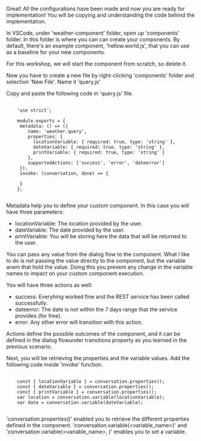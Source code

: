 Great! All the configurations have been made and now you are ready for implementation!
You will be copying and understanding the code behind the implementation.

In VSCode, under 'weather-component' folder, open up 'components' folder. In this folder is where you can can create your components.
By default, there's an example component, 'hellow.world.js', that you can use as a baseline for your new components.

For this workshop, we will start the component from scratch, so delete it.

Now you have to create a new file by right-clicking 'components' folder and selection 'New File'. Name it 'query.js'

Copy and paste the following code in 'query.js' file.
<pre>
    <code>
    'use strict';

    module.exports = {
     metadata: () => ({
        name: 'weather.query',
        properties: {
          locationVariable: { required: true, type: 'string' },
          dateVariable: { required: true, type: 'string' },
          printVariable: { required: true, type: 'string' }
        },
        supportedActions: ['success', 'error', 'dateerror']
     }),
     invoke: (conversation, done) => {

     }
    };
    </code>
</pre>
Metadata help you to define your custom component. In this case you will have three parameters:
  * locationVariable: The location provided by the user.
  * dateVariable: The date provided by the user.
  * printVariable: You will be storing here the data that will be returned to the user.

You can pass any value from the dialog flow to the component. What I like to do is not passing the value directly to the component, but the variable anem that hold the value. Doing this you prevent any change in the variable names to impact on your custom component execution.

You will have three actions as well:
  * success: Everyhing worked fine and the REST service has been called successfully.
  * dateerror: The date is not within the 7 days range that the service provides (for free).
  * error: Any other error will transition with this action.

Actions define the possible outcomes of the component, and it can be defined in the dialog flowunder transitions property as you learned in the previous scenario.

Next, you will be retrieving the properties and the variable values.
Add the following code inside 'invoke' function.
<pre>
    <code>
    const { locationVariable } = conversation.properties();
    const { dateVariable } = conversation.properties();
    const { printVariable } = conversation.properties();
    var location = conversation.variable(locationVariable);
    var date = conversation.variable(dateVariable);
    </code>
</pre>
'conversation.properties()' enabled you to retrieve the different properties defined in the component.
'conversation.variable(<variable_name>)' and 'conversation.variable(<variable_name>, <value>)' enables you to set a variable.